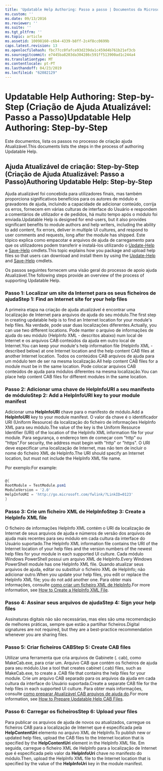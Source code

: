 ```yaml
---
title: 'Updatable Help Authoring: Passo a passo | Documentos da Microsoft'
ms.custom: ''
ms.date: 09/13/2016
ms.reviewer: ''
ms.suite: ''
ms.tgt_pltfrm: ''
ms.topic: article
ms.assetid: 10098160-c6b4-4339-b8ff-2c4f8cc0699b
caps.latest.revision: 13
ms.openlocfilehash: fbc77cc0fafce93d239da1c459d4b761b21ef3cb
ms.sourcegitcommit: e7445ba8203da304286c591ff513900ad1c244a4
ms.translationtype: MT
ms.contentlocale: pt-PT
ms.lasthandoff: 04/23/2019
ms.locfileid: "62082129"
---
```

# <a name="updatable-help-authoring-step-by-step"></a><span data-ttu-id="6bea8-102">Updatable Help Authoring: Step-by-Step (Criação de Ajuda Atualizável: Passo a Passo)</span><span class="sxs-lookup"><span data-stu-id="6bea8-102">Updatable Help Authoring: Step-by-Step</span></span>

<span data-ttu-id="6bea8-103">Este documentos, lista os passos no processo de criação ajuda Atualizável.</span><span class="sxs-lookup"><span data-stu-id="6bea8-103">This documents lists the steps in the process of authoring Updatable Help.</span></span>

## <a name="authoring-updatable-help-step-by-step"></a><span data-ttu-id="6bea8-104">Ajuda Atualizável de criação: Step-by-Step (Criação de Ajuda Atualizável: Passo a Passo)</span><span class="sxs-lookup"><span data-stu-id="6bea8-104">Authoring Updatable Help: Step-by-Step</span></span>

<span data-ttu-id="6bea8-105">Ajuda atualizável foi concebida para utilizadores finais, mas também proporciona significativos benefícios para os autores de módulo e gravadores de ajuda, incluindo a capacidade de adicionar conteúdo, corrija os erros, fornecem em várias culturas de interface do Usuário e respondem a comentários de utilizador e de pedidos, há muito tempo após o módulo foi enviada.</span><span class="sxs-lookup"><span data-stu-id="6bea8-105">Updatable Help is designed for end-users, but it also provides significant benefits to module authors and help writers, including the ability to add content, fix errors, deliver in multiple UI cultures, and respond to user comments and requests, long after the module has shipped.</span></span> <span data-ttu-id="6bea8-106">Este tópico explica como empacotar e arquivos de ajuda de carregamento para que os utilizadores podem transferir e instalá-los utilizando o [Update-Help](/powershell/module/Microsoft.PowerShell.Core/Update-Help) e [Save-Help](/powershell/module/Microsoft.PowerShell.Core/Save-Help) cmdlets.</span><span class="sxs-lookup"><span data-stu-id="6bea8-106">This topic explains how you package and upload help files so that users can download and install them by using the [Update-Help](/powershell/module/Microsoft.PowerShell.Core/Update-Help) and [Save-Help](/powershell/module/Microsoft.PowerShell.Core/Save-Help) cmdlets.</span></span>

<span data-ttu-id="6bea8-107">Os passos seguintes fornecem uma visão geral do processo de apoio ajuda Atualizável.</span><span class="sxs-lookup"><span data-stu-id="6bea8-107">The following steps provide an overview of the process of supporting Updatable Help.</span></span>

### <a name="step-1-find-an-internet-site-for-your-help-files"></a><span data-ttu-id="6bea8-108">Passo 1: Localizar um site da Internet para os seus ficheiros de ajuda</span><span class="sxs-lookup"><span data-stu-id="6bea8-108">Step 1: Find an Internet site for your help files</span></span>

<span data-ttu-id="6bea8-109">A primeira etapa na criação de ajuda atualizável é encontrar uma localização de Internet para arquivos de ajuda do seu módulo.</span><span class="sxs-lookup"><span data-stu-id="6bea8-109">The first step in creating updatable help is to find an Internet location for your module's help files.</span></span> <span data-ttu-id="6bea8-110">Na verdade, pode usar duas localizações diferentes.</span><span class="sxs-lookup"><span data-stu-id="6bea8-110">Actually, you can use two different locations.</span></span> <span data-ttu-id="6bea8-111">Pode manter o arquivo de informações de ajuda do seu módulo (HelpInfo XML - descritos abaixo) num local de Internet e os arquivos CAB conteúdos da ajuda em outro local de Internet.</span><span class="sxs-lookup"><span data-stu-id="6bea8-111">You can keep your module's help information file (HelpInfo XML - described below) at one Internet location and the help content CAB files at another Internet location.</span></span> <span data-ttu-id="6bea8-112">Todos os conteúdos CAB arquivos de ajuda para um módulo tem de ser na mesma localização.</span><span class="sxs-lookup"><span data-stu-id="6bea8-112">All help content CAB files for a module must be in the same location.</span></span> <span data-ttu-id="6bea8-113">Pode colocar arquivos CAB conteúdos de ajuda para módulos diferentes na mesma localização.</span><span class="sxs-lookup"><span data-stu-id="6bea8-113">You can place help content CAB files for different modules in the same location.</span></span>

### <a name="step-2-add-a-helpinfouri-key-to-your-module-manifest"></a><span data-ttu-id="6bea8-114">Passo 2: Adicionar uma chave de HelpInfoURI a seu manifesto de módulo</span><span class="sxs-lookup"><span data-stu-id="6bea8-114">Step 2: Add a HelpInfoURI key to your module manifest</span></span>

<span data-ttu-id="6bea8-115">Adicionar uma **HelpInfoURI** chave para o manifesto de módulo.</span><span class="sxs-lookup"><span data-stu-id="6bea8-115">Add a **HelpInfoURI** key to your module manifest.</span></span> <span data-ttu-id="6bea8-116">O valor da chave é o identificador URI (Uniform Resource) da localização do ficheiro de informações HelpInfo XML para seu módulo.</span><span class="sxs-lookup"><span data-stu-id="6bea8-116">The value of the key is the Uniform Resource Identifier (URI) of the location of the HelpInfo XML information file for your module.</span></span> <span data-ttu-id="6bea8-117">Para segurança, o endereço tem de começar com "http" ou "https".</span><span class="sxs-lookup"><span data-stu-id="6bea8-117">For security, the address must begin with "http" or "https".</span></span> <span data-ttu-id="6bea8-118">O URI deve especificar uma localização de Internet, mas não tem de incluir o nome do ficheiro XML de HelpInfo.</span><span class="sxs-lookup"><span data-stu-id="6bea8-118">The URI should specify an Internet location, but must not include the HelpInfo XML file name.</span></span>

<span data-ttu-id="6bea8-119">Por exemplo:</span><span class="sxs-lookup"><span data-stu-id="6bea8-119">For example:</span></span>

```powershell

@{
RootModule = TestModule.psm1
ModuleVersion = '2.0'
HelpInfoURI = 'http://go.microsoft.com/fwlink/?LinkID=0123'
}
```

### <a name="step-3-create-a-helpinfo-xml-file"></a><span data-ttu-id="6bea8-120">Passo 3: Crie um ficheiro XML de HelpInfo</span><span class="sxs-lookup"><span data-stu-id="6bea8-120">Step 3: Create a HelpInfo XML file</span></span>

<span data-ttu-id="6bea8-121">O ficheiro de informações HelpInfo XML contém o URI da localização de Internet de seus arquivos de ajuda e números de versão dos arquivos de ajuda mais recentes para seu módulo em cada cultura da interface do Usuário suportado.</span><span class="sxs-lookup"><span data-stu-id="6bea8-121">The HelpInfo XML information file contains the URI of the Internet location of your help files and the version numbers of the newest help files for your module in each supported UI culture.</span></span> <span data-ttu-id="6bea8-122">Cada módulo Windows PowerShell possui um arquivo XML de HelpInfo.</span><span class="sxs-lookup"><span data-stu-id="6bea8-122">Every Windows PowerShell module has one HelpInfo XML file.</span></span> <span data-ttu-id="6bea8-123">Quando atualizar seus arquivos de ajuda, editar ou substituir o ficheiro XML de HelpInfo; não adicionar outro.</span><span class="sxs-lookup"><span data-stu-id="6bea8-123">When you update your help files, you edit or replace the HelpInfo XML file; you do not add another one.</span></span> <span data-ttu-id="6bea8-124">Para obter mais informações, consulte [como criar um ficheiro XML de HelpInfo](./how-to-create-a-helpinfo-xml-file.md).</span><span class="sxs-lookup"><span data-stu-id="6bea8-124">For more information, see [How to Create a HelpInfo XML File](./how-to-create-a-helpinfo-xml-file.md).</span></span>

### <a name="step-4-sign-your-help-files"></a><span data-ttu-id="6bea8-125">Passo 4: Assinar seus arquivos de ajuda</span><span class="sxs-lookup"><span data-stu-id="6bea8-125">Step 4: Sign your help files</span></span>

<span data-ttu-id="6bea8-126">Assinaturas digitais não são necessárias, mas eles são uma recomendação de melhores práticas, sempre que estão a partilhar ficheiros.</span><span class="sxs-lookup"><span data-stu-id="6bea8-126">Digital signatures are not required, but they are a best-practice recommendation whenever you are sharing files.</span></span>

### <a name="step-5-create-cab-files"></a><span data-ttu-id="6bea8-127">Passo 5: Criar ficheiros CAB</span><span class="sxs-lookup"><span data-stu-id="6bea8-127">Step 5: Create CAB files</span></span>

<span data-ttu-id="6bea8-128">Utilizar uma ferramenta que cria arquivos de Gabinete (. cab), como MakeCab.exe, para criar um. Arquivo CAB que contém os ficheiros de ajuda para seu módulo.</span><span class="sxs-lookup"><span data-stu-id="6bea8-128">Use a tool that creates cabinet (.cab) files, such as MakeCab.exe, to create a .CAB file that contains the help files for your module.</span></span> <span data-ttu-id="6bea8-129">Crie um arquivo CAB separado para os arquivos da ajuda em cada cultura da interface do Usuário suportada.</span><span class="sxs-lookup"><span data-stu-id="6bea8-129">Create a separate CAB file for the help files in each supported UI culture.</span></span> <span data-ttu-id="6bea8-130">Para obter mais informações, consulte [como preparar Atualizável CAB arquivos de ajuda do](./how-to-prepare-updatable-help-cab-files.md).</span><span class="sxs-lookup"><span data-stu-id="6bea8-130">For more information, see [How to Prepare Updatable Help CAB Files](./how-to-prepare-updatable-help-cab-files.md).</span></span>

### <a name="step-6-upload-your-files"></a><span data-ttu-id="6bea8-131">Passo 6: Carregar os ficheiros</span><span class="sxs-lookup"><span data-stu-id="6bea8-131">Step 6: Upload your files</span></span>

<span data-ttu-id="6bea8-132">Para publicar os arquivos de ajuda de novos ou atualizados, carregue os ficheiros CAB para a localização de Internet que é especificada pela **HelpContentUri** elemento no arquivo XML de HelpInfo.</span><span class="sxs-lookup"><span data-stu-id="6bea8-132">To publish new or updated help files, upload the CAB files to the Internet location that is specified by the **HelpContentUri** element in the HelpInfo XML file.</span></span> <span data-ttu-id="6bea8-133">Em seguida, carregue o ficheiro XML de HelpInfo para a localização de Internet que é especificada pelo valor da **HelpInfoUri** chave no manifesto do módulo.</span><span class="sxs-lookup"><span data-stu-id="6bea8-133">Then, upload the HelpInfo XML file to the Internet location that is specified by the value of the **HelpInfoUri** key in the module manifest.</span></span>

